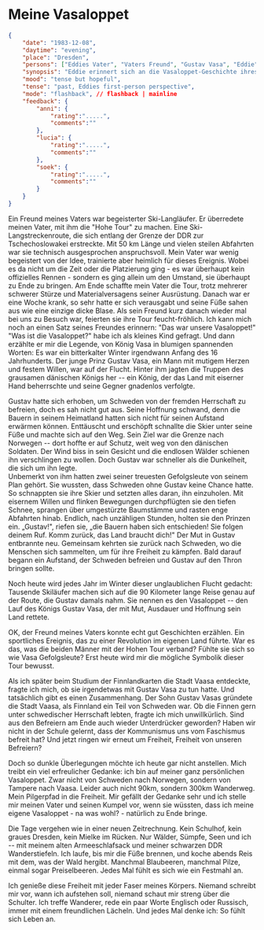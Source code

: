 # Meine Vasaloppet

```json
{
    "date": "1983-12-08",
    "daytime": "evening",
    "place": "Dresden",
    "persons": ["Eddies Vater", "Vaters Freund", "Gustav Vasa", "Eddie", "vier deutsche Jugendliche"],
    "synopsis": "Eddie erinnert sich an die Vasaloppet-Geschichte ihres Vaters und sieht ihre eigene Flucht als persönlichen Vasaloppet, bis sie im finnischen Wald auf vier junge Deutsche trifft.",
    "mood": "tense but hopeful",
    "tense": "past, Eddies first-person perspective",
    "mode": "flashback", // flashback | mainline
    "feedback": {
        "anni": {
            "rating":".....",
            "comments":""
        },
        "lucia": {
            "rating":".....",
            "comments":""
        },
        "soek": {
            "rating":".....",
            "comments":""
        }
    }
}
```

Ein Freund meines Vaters war begeisterter Ski-Langläufer. Er überredete
meinen Vater, mit ihm die "Hohe Tour" zu machen. Eine
Ski-Langstreckenroute, die sich entlang der Grenze der DDR zur
Tschechoslowakei erstreckte. Mit 50 km Länge und vielen steilen
Abfahrten war sie technisch ausgesprochen anspruchsvoll. Mein Vater war
wenig begeistert von der Idee, trainierte aber heimlich für dieses
Ereignis. Wobei es da nicht um die Zeit oder die Platzierung ging - es
war überhaupt kein offizielles Rennen - sondern es ging allein um den
Umstand, sie überhaupt zu Ende zu bringen. Am Ende schaffte mein Vater
die Tour, trotz mehrerer schwerer Stürze und Materialversagens seiner
Ausrüstung. Danach war er eine Woche krank, so sehr hatte er sich
verausgabt und seine Füße sahen aus wie eine einzige dicke Blase. Als
sein Freund kurz danach wieder mal bei uns zu Besuch war, feierten sie
ihre Tour feucht-fröhlich. Ich kann mich noch an einen Satz seines
Freundes erinnern: "Das war unsere Vasaloppet!" "Was ist die
Vasaloppet?\" habe ich als kleines Kind gefragt. Und dann erzählte er
mir die Legende, von König Vasa in blumigen spannenden Worten: Es war
ein bitterkalter Winter irgendwann Anfang des 16 Jahrhunderts. Der junge
Prinz Gustav Vasa, ein Mann mit mutigem Herzen und festem Willen, war
auf der Flucht. Hinter ihm jagten die Truppen des grausamen dänischen
Königs her -- ein König, der das Land mit eiserner Hand beherrschte und
seine Gegner gnadenlos verfolgte.

Gustav hatte sich erhoben, um Schweden von der fremden Herrschaft zu
befreien, doch es sah nicht gut aus. Seine Hoffnung schwand, denn die
Bauern in seinem Heimatland hatten sich nicht für seinen Aufstand
erwärmen können. Enttäuscht und erschöpft schnallte die Skier unter
seine Füße und machte sich auf den Weg. Sein Ziel war die Grenze nach
Norwegen -- dort hoffte er auf Schutz, weit weg von den dänischen
Soldaten. Der Wind biss in sein Gesicht und die endlosen Wälder schienen
ihn verschlingen zu wollen. Doch Gustav war schneller als die
Dunkelheit, die sich um ihn legte.\
Unbemerkt von ihm hatten zwei seiner treuesten Gefolgsleute von seinem
Plan gehört. Sie wussten, dass Schweden ohne Gustav keine Chance hatte.
So schnappten sie ihre Skier und setzten alles daran, ihn einzuholen.
Mit eisernem Willen und flinken Bewegungen durchpflügten sie den tiefen
Schnee, sprangen über umgestürzte Baumstämme und rasten enge Abfahrten
hinab. Endlich, nach unzähligen Stunden, holten sie den Prinzen ein.
„Gustav!", riefen sie, „die Bauern haben sich entschieden! Sie folgen
deinem Ruf. Komm zurück, das Land braucht dich!" Der Mut in Gustav
entbrannte neu. Gemeinsam kehrten sie zurück nach Schweden, wo die
Menschen sich sammelten, um für ihre Freiheit zu kämpfen. Bald darauf
begann ein Aufstand, der Schweden befreien und Gustav auf den Thron
bringen sollte.

Noch heute wird jedes Jahr im Winter dieser unglaublichen Flucht
gedacht: Tausende Skiläufer machen sich auf die 90 Kilometer lange Reise
genau auf der Route, die Gustav damals nahm. Sie nennen es den
Vasaloppet -- den Lauf des Königs Gustav Vasa, der mit Mut, Ausdauer und
Hoffnung sein Land rettete.

OK, der Freund meines Vaters konnte echt gut Geschichten erzählen. Ein
sportliches Ereignis, das zu einer Revolution im eigenen Land führte.
War es das, was die beiden Männer mit der Hohen Tour verband? Fühlte sie
sich so wie Vasa Gefolgsleute? Erst heute wird mir die mögliche Symbolik
dieser Tour bewusst.

Als ich später beim Studium der Finnlandkarten die Stadt Vaasa
entdeckte, fragte ich mich, ob sie irgendetwas mit Gustav Vasa zu tun
hatte. Und tatsächlich gibt es einen Zusammenhang. Der Sohn Gustav Vasas
gründete die Stadt Vaasa, als Finnland ein Teil von Schweden war. Ob die
Finnen gern unter schwedischer Herrschaft lebten, fragte ich mich
unwillkürlich. Sind aus den Befreiern am Ende auch wieder Unterdrücker
geworden? Haben wir nicht in der Schule gelernt, dass der Kommunismus
uns vom Faschismus befreit hat? Und jetzt ringen wir erneut um Freiheit,
Freiheit von unseren Befreiern?

Doch so dunkle Überlegungen möchte ich heute gar nicht anstellen. Mich
treibt ein viel erfreulicher Gedanke: ich bin auf meiner ganz
persönlichen Vasaloppet. Zwar nicht von Schweden nach Norwegen, sondern
von Tampere nach Vaasa. Leider auch nicht 90km, sondern 300km Wanderweg.
Mein Pilgerpfad in die Freiheit. Mir gefällt der Gedanke sehr und ich
stelle mir meinen Vater und seinen Kumpel vor, wenn sie wüssten, dass
ich meine eigene Vasaloppet - na was wohl? - natürlich zu Ende bringe.

Die Tage vergehen wie in einer neuen Zeitrechnung. Kein Schulhof, kein
graues Dresden, kein Mielke im Rücken. Nur Wälder, Sümpfe, Seen und ich
-- mit meinem alten Armeeschlafsack und meiner schwarzen DDR
Wanderstiefeln. Ich laufe, bis mir die Füße brennen, und koche abends
Reis mit dem, was der Wald hergibt. Manchmal Blaubeeren, manchmal Pilze,
einmal sogar Preiselbeeren. Jedes Mal fühlt es sich wie ein Festmahl an.

Ich genieße diese Freiheit mit jeder Faser meines Körpers. Niemand
schreibt mir vor, wann ich aufstehen soll, niemand schaut mir streng
über die Schulter. Ich treffe Wanderer, rede ein paar Worte Englisch
oder Russisch, immer mit einem freundlichen Lächeln. Und jedes Mal denke
ich: So fühlt sich Leben an.
